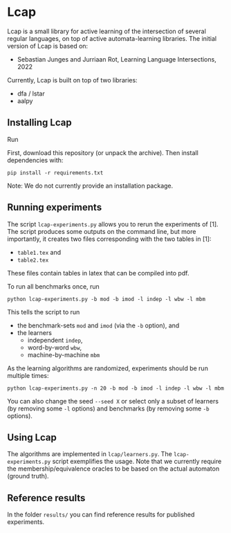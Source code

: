 # Lcap

Lcap is a small library for active learning of the intersection of several regular languages, on top of active automata-learning libraries.
The initial version of Lcap is based on:

- Sebastian Junges and Jurriaan Rot, Learning Language Intersections, 2022

Currently, Lcap is built on top of two libraries:

- dfa / lstar
- aalpy

## Installing Lcap

Run 

First, download this repository (or unpack the archive). Then install dependencies with:

```pip install -r requirements.txt```

Note: We do not currently provide an installation package.

## Running experiments

The script ```lcap-experiments.py``` allows you to rerun the experiments of [1].
The script produces some outputs on the command line, but more importantly, it creates two files  corresponding with the two tables in [1]:
- ```table1.tex``` and 
- ```table2.tex```

These files contain tables in latex that can be compiled into pdf.


To run all benchmarks once, run 
```
python lcap-experiments.py -b mod -b imod -l indep -l wbw -l mbm
```
This tells the script to run 
- the benchmark-sets `mod` and `imod` (via the `-b` option), and
- the learners 
  + independent `indep`,
  + word-by-word `wbw`, 
  + machine-by-machine `mbm`

As the learning algorithms are randomized, experiments should be run multiple times:
```
python lcap-experiments.py -n 20 -b mod -b imod -l indep -l wbw -l mbm
```

You can also change the seed `--seed X` or select only a subset of learners (by removing some `-l` options) and benchmarks (by removing some `-b` options).

## Using Lcap

The algorithms are implemented in `lcap/learners.py`. The `lcap-experiments.py` script exemplifies the usage. Note that we currently require the membership/equivalence oracles to be based on the actual automaton (ground truth).

## Reference results

In the folder `results/` you can find reference results for published experiments.


